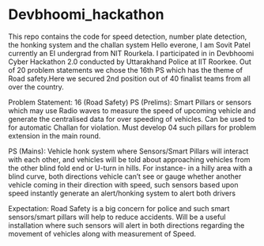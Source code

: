 # Devbhoomi_hackathon
This repo contains the code for speed detection, number plate detection, the honking system and the challan system
Hello everone, I am Sovit Patel currently an EI undergrad from NIT Rourkela. I participated in in Devbhoomi Cyber Hackathon 2.0 conducted by Uttarakhand Police at IIT Roorkee.
Out of 20 problem statements we chose the 16th PS which has the theme of Road safety.Here we secured 2nd position out of 40 finalist teams from all over the country.

Problem Statement: 16 (Road Safety)
PS (Prelims): Smart Pillars or sensors which may use Radio waves to measure the speed of upcoming vehicle and generate the centralised data for over speeding of vehicles. Can be used to for automatic Challan for violation. Must develop 04 such pillars for problem extension in the main round.

PS (Mains): Vehicle honk system where Sensors/Smart Pillars will interact with each other, and vehicles will be told about approaching vehicles from the other blind fold end or U-turn in hills. For instance- in a hilly area with a blind curve, both directions vehicle can’t see or gauge whether another vehicle coming in their direction with speed, such sensors based upon speed instantly generate an alert/honking system to alert both drivers

Expectation: Road Safety is a big concern for police and such smart sensors/smart pillars will help to reduce accidents. Will be a useful installation where such sensors will alert in both directions regarding the movement of vehicles along with measurement of Speed.
